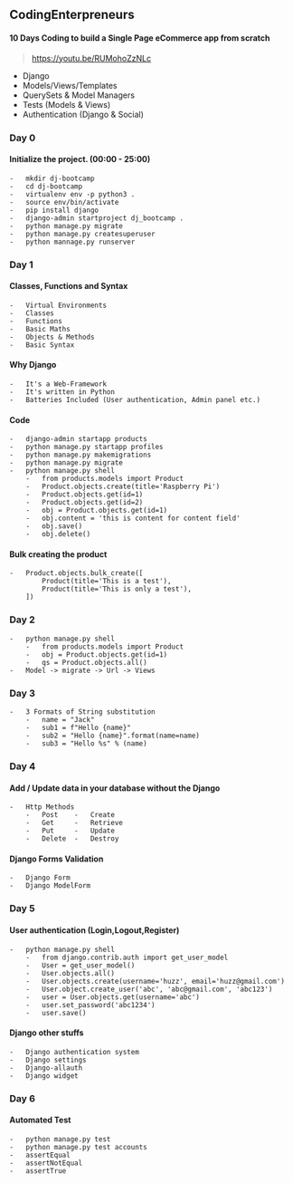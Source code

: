 ## CodingEnterpreneurs

#### 10 Days Coding to build a Single Page eCommerce app from scratch
>   https://youtu.be/RUMohoZzNLc

-   Django
-   Models/Views/Templates
-   QuerySets & Model Managers
-   Tests (Models & Views)
-   Authentication (Django & Social)


### Day 0

#### Initialize the project. (00:00 - 25:00)
    -   mkdir dj-bootcamp
    -   cd dj-bootcamp
    -   virtualenv env -p python3 .
    -   source env/bin/activate
    -   pip install django
    -   django-admin startproject dj_bootcamp .
    -   python manage.py migrate
    -   python manage.py createsuperuser
    -   python mannage.py runserver


### Day 1

#### Classes, Functions and Syntax
    -   Virtual Environments
    -   Classes
    -   Functions
    -   Basic Maths
    -   Objects & Methods
    -   Basic Syntax

#### Why Django
    -   It's a Web-Framework
    -   It's written in Python
    -   Batteries Included (User authentication, Admin panel etc.)

#### Code
    -   django-admin startapp products
    -   python manage.py startapp profiles
    -   python manage.py makemigrations
    -   python manage.py migrate
    -   python manage.py shell
        -   from products.models import Product
        -   Product.objects.create(title='Raspberry Pi')
        -   Product.objects.get(id=1)
        -   Product.objects.get(id=2)
        -   obj = Product.objects.get(id=1)
        -   obj.content = 'this is content for content field'
        -   obj.save()
        -   obj.delete()

#### Bulk creating the product
    -   Product.objects.bulk_create([
            Product(title='This is a test'),
            Product(title='This is only a test'),
        ])


### Day 2
    -   python manage.py shell
        -   from products.models import Product
        -   obj = Product.objects.get(id=1)
        -   qs = Product.objects.all()
    -   Model -> migrate -> Url -> Views


### Day 3
    -   3 Formats of String substitution
        -   name = "Jack"
        -   sub1 = f"Hello {name}"
        -   sub2 = "Hello {name}".format(name=name)
        -   sub3 = "Hello %s" % (name)


### Day 4

#### Add / Update data in your database without the Django
    -   Http Methods
        -   Post    -   Create
        -   Get     -   Retrieve
        -   Put     -   Update
        -   Delete  -   Destroy

#### Django Forms Validation
    -   Django Form
    -   Django ModelForm


### Day 5

#### User authentication (Login,Logout,Register)
    -   python manage.py shell
        -   from django.contrib.auth import get_user_model
        -   User = get_user_model()
        -   User.objects.all()
        -   User.objects.create(username='huzz', email='huzz@gmail.com')
        -   User.object.create_user('abc', 'abc@gmail.com', 'abc123')
        -   user = User.objects.get(username='abc')
        -   user.set_password('abc1234')
        -   user.save()

#### Django other stuffs
    -   Django authentication system
    -   Django settings
    -   Django-allauth
    -   Django widget


### Day 6

#### Automated Test
    -   python manage.py test
    -   python manage.py test accounts
    -   assertEqual
    -   assertNotEqual
    -   assertTrue